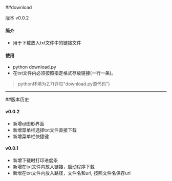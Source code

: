 ##download

版本 v0.0.2

#### 简介
  * 用于下载放入txt文件中的链接文件

#### 使用
  * python download.py
  * 在txt文件内必须按照指定格式存放链接(一行一条)。


>python环境为2.7(详见"download.py源代码")
----------------------------

##版本历史
#### v0.0.2
  * 新增qt图形界面
  * 新增菜单栏选择txt文件直接下载
  * 新增菜单栏快捷键

#### v0.0.1
  * 新增下载时打印进度条
  * 新增在txt文件内放入链接，启动程序下载
  * 新增在txt文件内放入路径，文件名和url, 按照文件名保存url